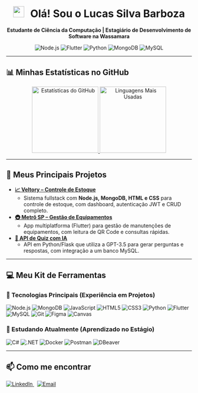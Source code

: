 <div align="center">
  <h1>
    <img src="https://media.giphy.com/media/hvRJCLFzcasrR4ia7z/giphy.gif" width="30px" style="margin-right: 10px;">
    Olá! Sou o Lucas Silva Barboza
  </h1>
  
  <p>
    <strong>Estudante de Ciência da Computação | Estagiário de Desenvolvimento de Software na Wassamara</strong>
  </p>

  <p>
    <img src="https://img.shields.io/badge/Node.js-339933?logo=node.js&logoColor=white" alt="Node.js">
    <img src="https://img.shields.io/badge/Flutter-02569B?logo=flutter&logoColor=white" alt="Flutter">
    <img src="https://img.shields.io/badge/Python-3776AB?logo=python&logoColor=white" alt="Python">
    <img src="https://img.shields.io/badge/MongoDB-47A248?logo=mongodb&logoColor=white" alt="MongoDB">
    <img src="https://img.shields.io/badge/MySQL-4479A1?logo=mysql&logoColor=white" alt="MySQL">
  </p>
</div>

---

## 📊 Minhas Estatísticas no GitHub

<div align="center">
  <a href="https://github.com/LucasS059">
    <img height="180em" src="https://github-readme-stats.vercel.app/api?username=LucasS059&theme=dracula&show_icons=true" alt="Estatísticas do GitHub">
    <img height="180em" src="https://github-readme-stats.vercel.app/api/top-langs/?username=LucasS059&theme=dracula&layout=compact&langs_count=7" alt="Linguagens Mais Usadas">
  </a>
</div>

---

## 🚀 Meus Principais Projetos

* **[📈 Veltory – Controle de Estoque](link-para-o-seu-repo-Veltory-aqui)**
    * Sistema fullstack com **Node.js, MongoDB, HTML e CSS** para controle de estoque, com dashboard, autenticação JWT e CRUD completo.
* **[🚇 Metrô SP – Gestão de Equipamentos](link-para-o-seu-repo-Metro-aqui)**
    * App multiplatforma (Flutter) para gestão de manutenções de equipamentos, com leitura de QR Code e consultas rápidas.
* **[🧠 API de Quiz com IA](link-para-o-seu-repo-Quiz-aqui)**
    * API em Python/Flask que utiliza a GPT-3.5 para gerar perguntas e respostas, com integração a um banco MySQL.

---

## 💻 Meu Kit de Ferramentas

### 🚀 Tecnologias Principais (Experiência em Projetos)
<p align="left">
  <img src="https://img.shields.io/badge/Node.js-339933?logo=node.js&logoColor=white" alt="Node.js">
  <img src="https://img.shields.io/badge/MongoDB-47A248?logo=mongodb&logoColor=white" alt="MongoDB">
  <img src="https://img.shields.io/badge/JavaScript-F7DF1E?logo=javascript&logoColor=black" alt="JavaScript">
  <img src="https://img.shields.io/badge/HTML5-E34F26?logo=html5&logoColor=white" alt="HTML5">
  <img src="https://img.shields.io/badge/CSS3-1572B6?logo=css3&logoColor=white" alt="CSS3">
  <img src="https://img.shields.io/badge/Python-3776AB?logo=python&logoColor=white" alt="Python">
  <img src="https://img.shields.io/badge/Flutter-02569B?logo=flutter&logoColor=white" alt="Flutter">
  <img src="https://img.shields.io/badge/MySQL-4479A1?logo=mysql&logoColor=white" alt="MySQL">
  <img src="https://img.shields.io/badge/Git-F05032?logo=git&logoColor=white" alt="Git">
  <img src="https://img.shields.io/badge/Figma-F24E1E?logo=figma&logoColor=white" alt="Figma">
  <img src="https://img.shields.io/badge/Canvas-FF0000?logo=html5&logoColor=white" alt="Canvas">
</p>

### 🌱 Estudando Atualmente (Aprendizado no Estágio)
<p align="left">
  <img src="https://img.shields.io/badge/C%23-239120?logo=c-sharp&logoColor=white" alt="C#">
  <img src="https://img.shields.io/badge/.NET-512BD4?logo=dotnet&logoColor=white" alt=".NET">
  <img src="https://img.shields.io/badge/Docker-2496ED?logo=docker&logoColor=white" alt="Docker">
  <img src="https://img.shields.io/badge/Postman-FF6C37?logo=postman&logoColor=white" alt="Postman">
  <img src="https://img.shields.io/badge/DBeaver-382923?logo=dbeaver&logoColor=white" alt="DBeaver">
</p>

---

## 📫 Como me encontrar

<a href="https://www.linkedin.com/in/lucas-silva-barboza-a2568b285/" target="_blank">
  <img src="https://img.shields.io/badge/LinkedIn-0A66C2?logo=linkedin&logoColor=white" alt="LinkedIn">
</a>
&nbsp;
<a href="mailto:seu-email-aqui@gmail.com" target="_blank">
  <img src="https://img.shields.io/badge/Email-D14836?logo=gmail&logoColor=white" alt="Email">
</a>
